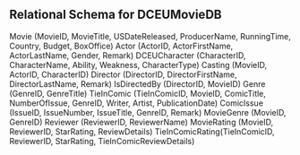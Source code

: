 Relational Schema for DCEUMovieDB
-
Movie (MovieID, MovieTitle, USDateReleased, ProducerName, RunningTime, Country, Budget, BoxOffice)
Actor (ActorID, ActorFirstName, ActorLastName, Gender, Remark)
DCEUCharacter (CharacterID, CharacterName, Ability, Weakness, CharacterType)
Casting (MovieID, ActorID, CharacterID)
Director (DirectorID, DirectorFirstName, DirectorLastName, Remark)
IsDirectedBy (DirectorID, MovieID)
Genre (GenreID, GenreTitle)
TieInComic (TieInComicID, MovieID, ComicTitle, NumberOfIssue, GenreID, Writer, Artist, PublicationDate)
ComicIssue (IssueID, IssueNumber, IssueTitle, GenreID, Remark)
MovieGenre (MovieID, GenreID)
Reviewer (ReviewerID, ReviewerName)
MovieRating (MovieID, ReviewerID, StarRating, ReviewDetails)
TieInComicRating(TieInComicID, ReviewerID, StarRating, TieInComicReviewDetails)
